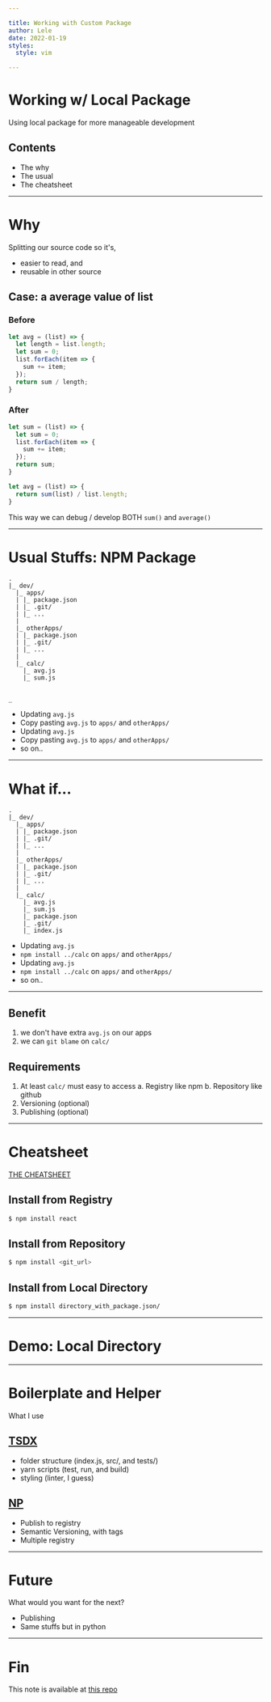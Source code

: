 ```yaml
---

title: Working with Custom Package
author: Lele
date: 2022-01-19
styles:
  style: vim

---
```


# Working w/ Local Package
Using local package for more manageable development

## Contents

- The why
- The usual
- The cheatsheet

---

# Why

Splitting our source code so it's,
- easier to read, and
- reusable in other source

## Case: a average value of list

### Before
```javascript
let avg = (list) => {
  let length = list.length;
  let sum = 0;
  list.forEach(item => {
    sum += item;
  });
  return sum / length;
}
```

### After
```javascript
let sum = (list) => {
  let sum = 0;
  list.forEach(item => {
    sum += item;
  });
  return sum;
}

let avg = (list) => {
  return sum(list) / list.length;
}
```

This way we can debug / develop BOTH `sum()` and `average()`

---

# Usual Stuffs: NPM Package
```
.
|_ dev/
  |_ apps/
  | |_ package.json
  | |_ .git/
  | |_ ...
  |
  |_ otherApps/
  | |_ package.json
  | |_ .git/
  | |_ ...
  |
  |_ calc/
    |_ avg.js
    |_ sum.js


_
```

- Updating `avg.js`
- Copy pasting `avg.js` to `apps/` and `otherApps/`
- Updating `avg.js`
- Copy pasting `avg.js` to `apps/` and `otherApps/`
- so on..

---

# What if...
```
.
|_ dev/
  |_ apps/
  | |_ package.json
  | |_ .git/
  | |_ ...
  |
  |_ otherApps/
  | |_ package.json
  | |_ .git/
  | |_ ...
  |
  |_ calc/
    |_ avg.js
    |_ sum.js
    |_ package.json
    |_ .git/
    |_ index.js
```

- Updating `avg.js`
- `npm install ../calc` on `apps/` and `otherApps/`
- Updating `avg.js`
- `npm install ../calc` on `apps/` and `otherApps/`
- so on..

---

## Benefit
1. we don't have extra `avg.js` on our apps
2. we can `git blame` on `calc/`

## Requirements
1. At least `calc/` must easy to access
  a. Registry like npm
  b. Repository like github
2. Versioning (optional)
3. Publishing (optional)

---

# Cheatsheet

[THE CHEATSHEET](https://atmos.washington.edu/~nbren12/reports/journal/2018-07-16-NN-conservation/node_modules/npm/html/doc/cli/npm-install.html)

## Install from Registry
```bash
$ npm install react
```

## Install from Repository
```bash
$ npm install <git_url>
```

## Install from Local Directory
```bash
$ npm install directory_with_package.json/
```

---

# Demo: Local Directory

---

# Boilerplate and Helper

What I use

## [TSDX](https://www.npmjs.com/package/tsdx)
- folder structure (index.js, src/, and tests/)
- yarn scripts (test, run, and build)
- styling (linter, I guess)

## [NP](https://www.npmjs.com/package/np)
- Publish to registry
- Semantic Versioning, with tags
- Multiple registry

---

# Future
What would you want for the next?

- Publishing
- Same stuffs but in python

---

# Fin

This note is available at [this repo](https://github.com/SsGduxF2T5b2lF/le_guides)
